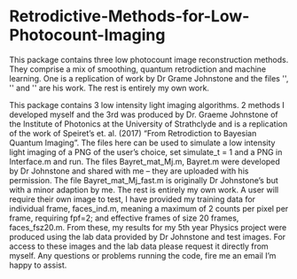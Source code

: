 # Retrodictive-Methods-for-Low-Photocount-Imaging
This package contains three low photocount image reconstruction methods.  They comprise a mix of smoothing, quantum retrodiction and machine learning. One is a replication of work by Dr Grame Johnstone and the files '', '' and '' are his work.  The rest is entirely my own work.

This package contains 3 low intensity light imaging algorithms.  2 methods I developed myself and the 3rd was produced by Dr. Graeme Johnstone of the Institute of Photonics at the University of Strathclyde and is a replication of the work of Speiret’s et. al. (2017) “From Retrodiction to Bayesian Quantum Imaging”. 
The files here can be used to simulate a low intensity light imaging of a PNG of the user’s choice, set simulate_t = 1 and a PNG in Interface.m and run.
The files Bayret_mat_Mj.m, Bayret.m were developed by Dr Johnstone and shared with me – they are uploaded with his permission.  The file Bayret_mat_Mj_fast.m is originally Dr Johnstone’s but with a minor adaption by me.  The rest is entirely my own work.
A user will require their own image to test, I have provided my training data for individual frame, faces_ind.m, meaning a maximum of 2 counts per pixel per frame, requiring fpf=2; and effective frames of size 20 frames, faces_fsz20.m.  From these, my results for my 5th year Physics project were produced using the lab data provided by Dr Johnstone and test images.  For access to these images and the lab data please request it directly from myself.
Any questions or problems running the code, fire me an email I’m happy to assist.
